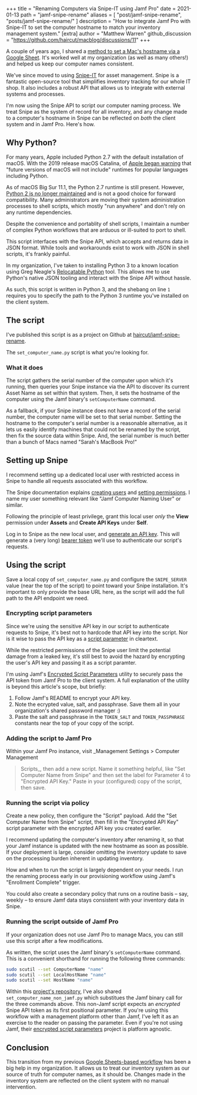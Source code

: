 +++
title = "Renaming Computers via Snipe-IT using Jamf Pro"
date = 2021-01-13
path = "jamf-snipe-rename"
aliases = [
    "post/jamf-snipe-rename",
    "posts/jamf-snipe-rename/"
]
description = "How to integrate Jamf Pro with Snipe-IT to set the computer hostname to match your inventory management system."
[extra]
author = "Matthew Warren"
github_discussion = "https://github.com/haircut/macblog/discussions/11"
+++

A couple of years ago, I shared a [method to set a Mac's hostname via a Google
Sheet][0]. It's worked well at my organization (as well as many others!) and
helped us keep our computer names consistent.

We've since moved to using [Snipe-IT][1] for asset management. Snipe is a
fantastic open-source tool that simplifies inventory tracking for our whole IT
shop. It also includes a robust API that allows us to integrate with external
systems and processes.

I'm now using the Snipe API to script our computer naming process. We treat
Snipe as the system of record for all inventory, and any change made to a
computer's hostname in Snipe can be reflected on _both_ the client system and in
Jamf Pro. Here's how.

<!-- more -->

## Why Python?

For many years, Apple included Python 2.7 with the default installation of
macOS. With the 2019 release macOS Catalina, of [Apple began warning][2] that
"future versions of macOS will not include" runtimes for popular languages
including Python.

As of macOS Big Sur 11.1, the Python 2.7 runtime is still present. However,
[Python 2 is no longer maintained][3] and is not a good choice for forward
compatibility. Many administrators are moving their system administration
processes to shell scripts, which mostly "run anywhere" and don't rely on any
runtime dependencies.

Despite the convenience and portablity of shell scripts, I maintain a number of
complex Python workflows that are arduous or ill-suited to port to shell.

This script interfaces with the Snipe API, which accepts and returns data in
JSON format. While tools and workarounds exist to work with JSON in shell
scripts, it's frankly painful.

In my organization, I've taken to installing Python 3 to a known location using
Greg Neagle's [Relocatable Python][4] tool. This allows me to use Python's
native JSON tooling and interact with the Snipe API without hassle.

As such, this script is written in Python 3, and the shebang on line `1`
requires you to specify the path to the Python 3 runtime you've installed on the
client system.

## The script

I've published this script is as a project on Github at
[haircut/jamf-snipe-rename][11].

The `set_computer_name.py` script is what you're looking for.

### What it does

The script gathers the serial number of the computer upon which it's running,
then queries your Snipe instance via the API to discover its current Asset Name
as set within that system. Then, it sets the hostname of the computer using the
Jamf binary's `setComputerName` command.

As a fallback, if your Snipe instance does not have a record of the serial
number, the computer name will be set to that serial number. Setting the
hostname to the computer's serial number is a reasonable alternative, as it lets
us easily identify machines that could not be renamed by the script, then fix
the source data within Snipe. And, the serial number is much better than a bunch
of Macs named "Sarah's MacBook Pro!"

## Setting up Snipe

I recommend setting up a dedicated local user with restricted access in Snipe to
handle all requests associated with this workflow. 

The Snipe documentation explains [creating users][5] and [setting
permissions][6]. I name my user something relevant like "Jamf Computer Naming
User" or similar.

Following the principle of least privilege, grant this local user _only_ the
**View** permission under **Assets** and **Create API Keys** under **Self**.

Log in to Snipe as the new local user, and [generate an API key][7]. This will
generate a (very long) [bearer token][8] we'll use to authenticate our script's
requests.

## Using the script

Save a local copy of `set_computer_name.py` and configure the `SNIPE_SERVER`
value (near the top of the script) to point toward your Snipe installation. It's
important to only provide the base URL here, as the script will add the full
path to the API endpoint we need.

### Encrypting script parameters

Since we're using the sensitive API key in our script to authenticate requests
to Snipe, it's best not to hardcode that API key into the script. Nor is it wise
to pass the API key as a [script parameter][9] in cleartext.

While the restricted permissions of the Snipe user limit the potential damage
from a leaked key, it's still best to avoid the hazard by encrypting the user's
API key and passing it as a script paramter.

I'm using Jamf's [Encrypted Script Parameters][10] utility to securely pass the API token from Jamf Pro to the client system. A full explanation of the utility is beyond this article's scope, but briefly:

1. Follow Jamf's README to encrypt your API key.
2. Note the ecrypted value, salt, and passphrase. Save them all in your
   organization's shared password manager :)
3. Paste the salt and passphrase in the `TOKEN_SALT` and `TOKEN_PASSPHRASE`
   constants near the top of your copy of the script.

### Adding the script to Jamf Pro

Within your Jamf Pro instance, visit _Management Settings > Computer Management
> Scripts_, then add a new script. Name it something helpful, like "Set Computer
Name from Snipe" and then set the label for Parameter 4 to "Encrypted API Key."
Paste in your (configured) copy of the script, then save.

### Running the script via policy

Create a new policy, then configure the "Script" payload. Add the "Set Computer
Name from Snipe" script, then fill in the "Encrypted API Key" script parameter
with the encrypted API key you created earlier.

I recommend updating the computer's inventory after renaming it, so that your
Jamf instance is updated with the new hostname as soon as possible. If your
deployment is large, consider omitting the inventory update to save on the
processing burden inherent in updating inventory.

How and when to run the script is largely dependent on your needs. I run the
renaming process early in our provisioning workflow using Jamf's "Enrollment
Complete" trigger.

You could also create a secondary policy that runs on a routine basis – say,
weekly – to ensure Jamf data stays consistent with your inventory data in Snipe.

### Running the script outside of Jamf Pro

If your organization does not use Jamf Pro to manage Macs, you can still use
this script after a few modifications.

As written, the script uses the Jamf binary's `setComputerName` command. This is
a convenient shorthand for running the following three commands:

```sh
sudo scutil --set ComputerName "name"
sudo scutil --set LocalHostName "name"
sudo scutil --set HostName "name"
```

Within this [project's repository][11], I've also shared
`set_computer_name_non_jamf.py` which substitues the Jamf binary call for the
three commands above. This non-Jamf script expects an _encrypted_ Snipe API
token as its first positional parameter. If you're using this workflow with a
management platform other than Jamf, I've left it as an exercise to the reader
on passing the parameter. Even if you're not using Jamf, their [encrypted script
parameters][10] project is platform agnostic.

## Conclusion

This transition from my previous [Google Sheets-based workflow][0] has been a
big help in my organization. It allows us to treat our inventory system as our
source of truth for computer names, as it should be. Changes made in the
inventory system are reflected on the client system with no manual intervention.


[0]: https://www.macblog.org/post/automatically-renaming-computers-from-a-google-sheet-with-jamf-pro/
[1]: https://snipeitapp.com/
[2]: https://developer.apple.com/documentation/macos-release-notes/macos-catalina-10_15-release-notes#:~:text=Scripting%20Language%20Runtimes
[3]: https://www.python.org/doc/sunset-python-2/
[4]: https://github.com/gregneagle/relocatable-python
[5]: https://snipe-it.readme.io/docs/managing-users
[6]: https://snipe-it.readme.io/docs/permissions
[7]: https://snipe-it.readme.io/reference#generating-api-tokens
[8]: https://oauth.net/2/bearer-tokens/
[9]: https://docs.jamf.com/10.26.0/jamf-pro/administrator-guide/Scripts.html
[10]: https://github.com/jamf/Encrypted-Script-Parameters
[11]: https://github.com/haircut/jamf-snipe-rename
